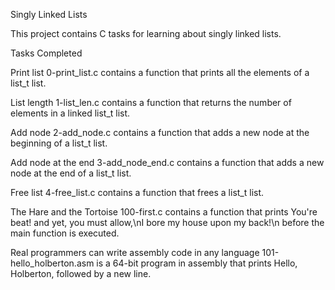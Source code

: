 Singly Linked Lists



This project contains C tasks for learning about singly linked lists.



Tasks Completed



Print list 0-print_list.c contains a function that prints all the elements of a list_t list.

List length 1-list_len.c contains a function that returns the number of elements in a linked list_t list.

Add node 2-add_node.c contains a function that adds a new node at the beginning of a list_t list.

Add node at the end 3-add_node_end.c contains a function that adds a new node at the end of a list_t list.

Free list 4-free_list.c contains a function that frees a list_t list.

The Hare and the Tortoise 100-first.c contains a function that prints You're beat! and yet, you must allow,\nI bore my house upon my back!\n before the main function is executed.

Real programmers can write assembly code in any language 101-hello_holberton.asm is a 64-bit program in assembly that prints Hello, Holberton, followed by a new line.
